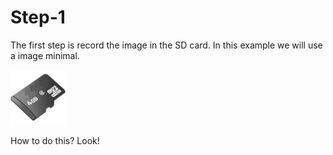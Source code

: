 # Step-1

The first step is record the image in the SD card. In this example we will use a image minimal.

![SD Card](../../.gitbook/assets/sdcard4giga.png)

How to do this?
Look!
